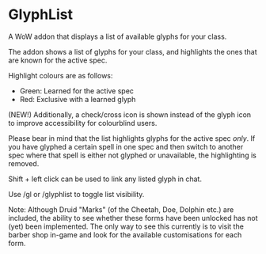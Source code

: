 # GlyphList
A WoW addon that displays a list of available glyphs for your class.

The addon shows a list of glyphs for your class, and highlights the ones that are known for the active spec.

Highlight colours are as follows:
- Green: Learned for the active spec
- Red: Exclusive with a learned glyph

(NEW!) Additionally, a check/cross icon is shown instead of the glyph icon to improve accessibility for colourblind users.

Please bear in mind that the list highlights glyphs for the active spec *only*. If you have glyphed a certain spell in one spec and then switch to another spec where that spell is either not glyphed or unavailable, the highlighting is removed.

Shift + left click can be used to link any listed glyph in chat.

Use /gl or /glyphlist to toggle list visibility.

Note: Although Druid "Marks" (of the Cheetah, Doe, Dolphin etc.) are included, the ability to see whether these forms have been unlocked has not (yet) been implemented. The only way to see this currently is to visit the barber shop in-game and look for the available customisations for each form.
